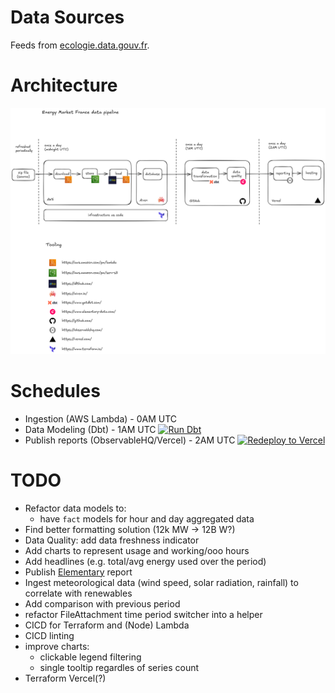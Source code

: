 # Data Sources

Feeds from [ecologie.data.gouv.fr](https://ecologie.data.gouv.fr/datasets/55f0463d88ee3849f5a46ec1).

# Architecture

![Excalidraw diagram](./architecture-excalidraw.png)

# Schedules

- Ingestion (AWS Lambda) - 0AM UTC
- Data Modeling (Dbt) - 1AM UTC [![Run Dbt](https://github.com/cubitouch/energy-data-exploration/actions/workflows/run-dbt.yml/badge.svg)](https://github.com/cubitouch/energy-data-exploration/actions/workflows/run-dbt.yml)
- Publish reports (ObservableHQ/Vercel) - 2AM UTC [![Redeploy to Vercel](https://github.com/cubitouch/energy-data-exploration/actions/workflows/redeploy-vercel.yml/badge.svg)](https://github.com/cubitouch/energy-data-exploration/actions/workflows/redeploy-vercel.yml)

# TODO
- Refactor data models to:
  * have `fact` models for hour and day aggregated data
- Find better formatting solution (12k MW -> 12B W?)
- Data Quality: add data freshness indicator
- Add charts to represent usage and working/ooo hours
- Add headlines (e.g. total/avg energy used over the period)
- Publish [Elementary](https://docs.elementary-data.com/oss/guides/share-observability-report/host-on-s3) report
- Ingest meteorological data (wind speed, solar radiation, rainfall) to correlate with renewables
- Add comparison with previous period
- refactor FileAttachment time period switcher into a helper
- CICD for Terraform and (Node) Lambda
- CICD linting
- improve charts:
  - clickable legend filtering
  - single tooltip regardles of series count
- Terraform Vercel(?)
